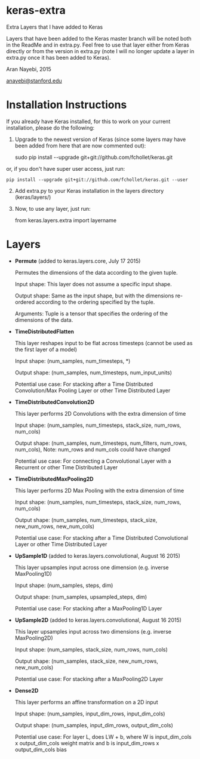# keras-extra
Extra Layers that I have added to Keras

Layers that have been added to the Keras master branch will be noted both in the ReadMe and in extra.py. Feel free to use that layer either from Keras directly or from the version in extra.py (note I will no longer update a layer in extra.py once it has been added to Keras). 

Aran Nayebi, 2015

anayebi@stanford.edu

# Installation Instructions
If you already have Keras installed, for this to work on your current installation, please do the following:

1. Upgrade to the newest version of Keras (since some layers may have been added from here that are now commented out):
    
    sudo pip install --upgrade git+git://github.com/fchollet/keras.git

or, if you don't have super user access, just run:
    
    pip install --upgrade git+git://github.com/fchollet/keras.git --user

2. Add extra.py to your Keras installation in the layers directory (keras/layers/)

3. Now, to use any layer, just run:
    
    from keras.layers.extra import layername

# Layers

- **Permute** (added to keras.layers.core, July 17 2015)

    Permutes the dimensions of the data according to the given tuple.
    
    Input shape: This layer does not assume a specific input shape.
    
    Output shape: Same as the input shape, but with the dimensions re-ordered according to the ordering specified by the tuple.

    Arguments: Tuple is a tensor that specifies the ordering of the dimensions of the data.

- **TimeDistributedFlatten**

	This layer reshapes input to be flat across timesteps (cannot be used as the first layer of a model)

	Input shape: (num_samples, num_timesteps, *)
	
	Output shape: (num_samples, num_timesteps, num_input_units)
	
	Potential use case: For stacking after a Time Distributed Convolution/Max Pooling Layer or other Time Distributed Layer
	
- **TimeDistributedConvolution2D**

	This layer performs 2D Convolutions with the extra dimension of time
	
    Input shape: (num_samples, num_timesteps, stack_size, num_rows, num_cols)
	
    Output shape: (num_samples, num_timesteps, num_filters, num_rows, num_cols), Note: num_rows and num_cols could have changed
	
    Potential use case: For connecting a Convolutional Layer with a Recurrent or other Time Distributed Layer

- **TimeDistributedMaxPooling2D**

    This layer performs 2D Max Pooling with the extra dimension of time
	
    Input shape: (num_samples, num_timesteps, stack_size, num_rows, num_cols)
	
    Output shape: (num_samples, num_timesteps, stack_size, new_num_rows, new_num_cols)
	
    Potential use case: For stacking after a Time Distributed Convolutional Layer or other Time Distributed Layer

- **UpSample1D** (added to keras.layers.convolutional, August 16 2015)

	This layer upsamples input across one dimension (e.g. inverse MaxPooling1D)
	
    Input shape: (num_samples, steps, dim)
	
    Output shape: (num_samples, upsampled_steps, dim)
	
    Potential use case: For stacking after a MaxPooling1D Layer

- **UpSample2D** (added to keras.layers.convolutional, August 16 2015)

	This layer upsamples input across two dimensions (e.g. inverse MaxPooling2D)
	
    Input shape: (num_samples, stack_size, num_rows, num_cols)
	
    Output shape: (num_samples, stack_size, new_num_rows, new_num_cols)
	
    Potential use case: For stacking after a MaxPooling2D Layer

- **Dense2D**

	This layer performs an affine transformation on a 2D input
	
    Input shape: (num_samples, input_dim_rows, input_dim_cols)
	
    Output shape: (num_samples, input_dim_rows, output_dim_cols)
	
    Potential use case: For layer L, does LW + b, where W is input_dim_cols x output_dim_cols weight matrix and b is input_dim_rows x output_dim_cols bias
